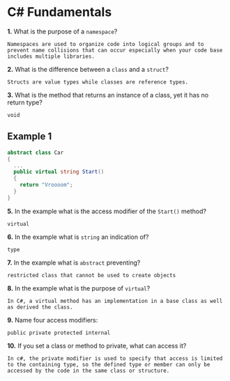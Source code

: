 # C# Fundamentals


**1.** What is the purpose of a `namespace`?
<!-- enter you answer in the space below -->
```
Namespaces are used to organize code into logical groups and to prevent name collisions that can occur especially when your code base includes multiple libraries.
```
**2.** What is the difference between a `class` and a `struct`?
<!-- enter you answer in the space below -->
```
Structs are value types while classes are reference types.
```
**3.** What is the method that returns an instance of a class, yet it has no return type?
<!-- enter you answer in the space below -->
```
void 
```
## Example 1
```c#
abstract class Car
{
  ...
  public virtual string Start()
  {
    return "Vroooom";
  }
}
```
**5.** In the example what is the access modifier of the `Start()` method?
<!-- enter you answer in the space below -->
```
virtual
```
**6.** In the example what is `string` an indication of?
<!-- enter you answer in the space below -->
```
type
```
**7.** In the example what is `abstract` preventing?
<!-- enter you answer in the space below -->
```
restricted class that cannot be used to create objects
```
**8.** In the example what is the purpose of `virtual`?
<!-- enter you answer in the space below -->
```
In C#, a virtual method has an implementation in a base class as well as derived the class.

```
**9.** Name four access modifiers:
<!-- enter you answer in the space below -->
```
public private protected internal
```
**10.** If you set a class or method to private, what can access it?
<!-- enter you answer in the space below -->
```
In c#, the private modifier is used to specify that access is limited to the containing type, so the defined type or member can only be accessed by the code in the same class or structure. 
```